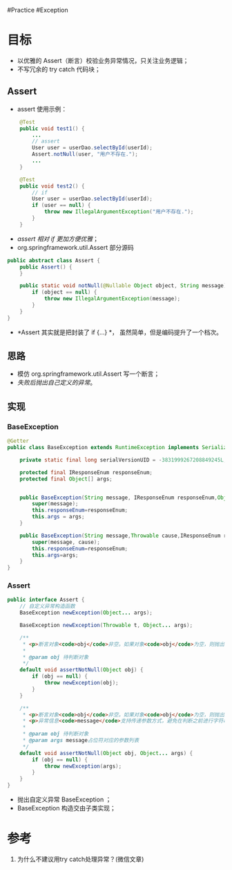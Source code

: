 #Practice #Exception 

# 目标
- 以优雅的 Assert（断言）校验业务异常情况，只关注业务逻辑；
- 不写冗余的 try catch 代码块；

## Assert
- assert 使用示例：
```java
	@Test
    public void test1() {
        ...
        // assert
        User user = userDao.selectById(userId);
        Assert.notNull(user, "用户不存在.");
        ...
    }

    @Test
    public void test2() {
        // if
        User user = userDao.selectById(userId);
        if (user == null) {
            throw new IllegalArgumentException("用户不存在.");
        }
    }
```
- *assert 相对 if 更加方便优雅*；
- org.springframework.util.Assert 部分源码
```java
public abstract class Assert {
    public Assert() {
    }

    public static void notNull(@Nullable Object object, String message) {
        if (object == null) {
            throw new IllegalArgumentException(message);
        }
    }
}
```
- *Assert 其实就是把封装了 if {...} *， 虽然简单，但是编码提升了一个档次。

## 思路
- 模仿 org.springframework.util.Assert 写一个断言；
- *失败后抛出自己定义的异常*。

## 实现
### BaseException
```java
@Getter
public class BaseException extends RuntimeException implements Serializable {

    private static final long serialVersionUID = -3831999267208849245L;

    protected final IResponseEnum responseEnum;
    protected final Object[] args;


    public BaseException(String message, IResponseEnum responseEnum,Object... args) {
        super(message);
        this.responseEnum=responseEnum;
        this.args = args;
    }

    public BaseException(String message,Throwable cause,IResponseEnum responseEnum, Object... args) {
        super(message, cause);
        this.responseEnum=responseEnum;
        this.args=args;
    }
}
```


### Assert
```java
public interface Assert {
	// 自定义异常构造函数
    BaseException newException(Object... args);

    BaseException newException(Throwable t, Object... args);

    /**
     * <p>断言对象<code>obj</code>非空。如果对象<code>obj</code>为空，则抛出自定义异常
     *
     * @param obj 待判断对象
     */
    default void assertNotNull(Object obj) {
        if (obj == null) {
            throw newException(obj);
        }
    }

    /**
     * <p>断言对象<code>obj</code>非空。如果对象<code>obj</code>为空，则抛出异常
     * <p>异常信息<code>message</code>支持传递参数方式，避免在判断之前进行字符串拼接操作
     *
     * @param obj 待判断对象
     * @param args message占位符对应的参数列表
     */
    default void assertNotNull(Object obj, Object... args) {
        if (obj == null) {
            throw newException(args);
        }
    }
}
```
- 抛出自定义异常 BaseException ；
- BaseException 构造交由子类实现；


# 参考
1. 为什么不建议用try catch处理异常？(微信文章)